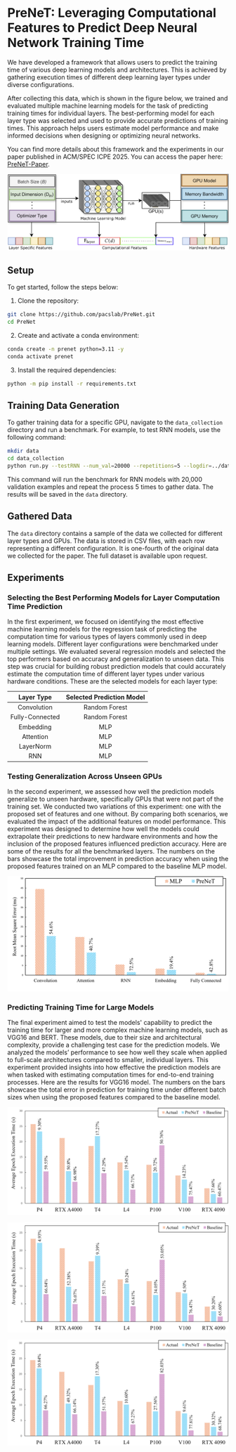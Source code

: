 # PreNeT: Leveraging Computational Features to Predict Deep Neural Network Training Time

We have developed a framework that allows users to predict the training time of various deep learning models and architectures. This is achieved by gathering execution times of different deep learning layer types under diverse configurations.

After collecting this data, which is shown in the figure below, we trained and evaluated multiple machine learning models for the task of predicting training times for individual layers. The best-performing model for each layer type was selected and used to provide accurate predictions of training times. This approach helps users estimate model performance and make informed decisions when designing or optimizing neural networks.

You can find more details about this framework and the experiments in our paper published in ACM/SPEC ICPE 2025. 
You can access the paper here: [PreNeT-Paper](./docs/Paper_PreNeT_2025.pdf).

![System Overview](./docs/CFPredOverview.png "System Architecture")



## Setup

To get started, follow the steps below:

1. Clone the repository:

```bash
git clone https://github.com/pacslab/PreNet.git
cd PreNet
```

2. Create and activate a conda environment:
```bash
conda create -n prenet python=3.11 -y
conda activate prenet
```

3. Install the required dependencies:
```bash
python -m pip install -r requirements.txt
```


## Training Data Generation
To gather training data for a specific GPU, navigate to the `data_collection` directory and run a benchmark. For example, to test RNN models, use the following command:

```bash
mkdir data
cd data_collection
python run.py --testRNN --num_val=20000 --repetitions=5 --logdir=../data 
```

This command will run the benchmark for RNN models with 20,000 validation examples and repeat the process 5 times to gather data. The results will be saved in the `data` directory.

## Gathered Data
The `data` directory contains a sample of the data we collected for different layer types and GPUs. The data is stored in CSV files, with each row representing a different configuration. It is one-fourth of the original data we collected for the paper. The full dataset is available upon request.


## Experiments

### Selecting the Best Performing Models for Layer Computation Time Prediction
In the first experiment, we focused on identifying the most effective machine learning models for the regression task of predicting the computation time for various types of layers commonly used in deep learning models. Different layer configurations were benchmarked under multiple settings. We evaluated several regression models and selected the top performers based on accuracy and generalization to unseen data. This step was crucial for building robust prediction models that could accurately estimate the computation time of different layer types under various hardware conditions. These are the selected models for each layer type:

<div align="center">

| Layer Type  | Selected Prediction Model |
|:-----------:|:-------------------------:|
| Convolution        | Random Forest             |
| Fully-Connected       | Random Forest             |
| Embedding   | MLP                       |
| Attention   | MLP                       |
| LayerNorm   | MLP                       |
| RNN         | MLP                       |

</div>

### Testing Generalization Across Unseen GPUs
In the second experiment, we assessed how well the prediction models generalize to unseen hardware, specifically GPUs that were not part of the training set. We conducted two variations of this experiment: one with the proposed set of features and one without. By comparing both scenarios, we evaluated the impact of the additional features on model performance. This experiment was designed to determine how well the models could extrapolate their predictions to new hardware environments and how the inclusion of the proposed features influenced prediction accuracy. Here are some of the results for all the benchmarked layers. The numbers on the bars showcase the total improvement in prediction accuracy when using the proposed features trained on an MLP compared to the baseline MLP model.

![MLPvsPreNeTUnseenGPU](./docs/MLPvsPreNeTUnseenGPU.png "MLPvsPreNeTUnseenGPU")


### Predicting Training Time for Large Models
The final experiment aimed to test the models' capability to predict the training time for larger and more complex machine learning models, such as VGG16 and BERT. These models, due to their size and architectural complexity, provide a challenging test case for the prediction models. We analyzed the models’ performance to see how well they scale when applied to full-scale architectures compared to smaller, individual layers. This experiment provided insights into how effective the prediction models are when tasked with estimating computation times for end-to-end training processes. Here are the results for VGG16 model. The numbers on the bars showcase the total error in prediction for training time under different batch sizes when using the proposed features compared to the baseline model.

![Batch16-VGG-16](./docs/Batch16-VGG-16.png "Batch16-VGG-16")

![Batch32-VGG-16](./docs/Batch32-VGG-16.png "Batch32-VGG-16")

![Batch64-VGG-16](./docs/Batch64-VGG-16.png "Batch16-VGG-16")
